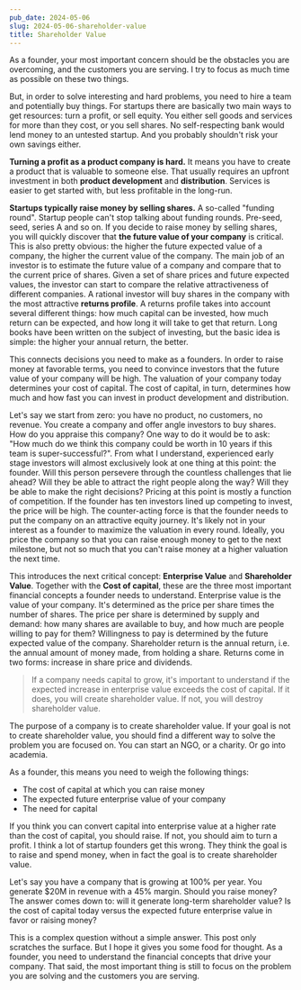 ```yaml
---
pub_date: 2024-05-06
slug: 2024-05-06-shareholder-value
title: Shareholder Value
---
```


As a founder, your most important concern should be the obstacles you are overcoming, and the customers you are
serving. I try to focus as much time as possible on these two things.

But, in order to solve interesting and hard problems, you need to hire a team and potentially buy things. For startups
there are basically two main ways to get resources: turn a profit, or sell equity. You either sell goods and
services for more than they cost, or you sell shares. No self-respecting bank would lend money to an untested
startup. And you probably shouldn't risk your own savings either.

**Turning a profit as a product company is hard.** It means you have to create a product that is valuable to someone
else. That usually requires an upfront investment in both **product development** and **distribution**. Services is
easier to get started with, but less profitable in the long-run.

**Startups typically raise money by selling shares.** A so-called "funding round". Startup people can't stop talking
about funding rounds. Pre-seed, seed, series A and so on. If you decide to raise money by selling shares, you will
quickly discover that **the future value of your company** is critical. This is also pretty obvious: the higher the
future expected value of a company, the higher the current value of the company. The main job of an investor is to
estimate the future value of a company and compare that to the current price of shares. Given a set of share prices and
future expected values, the investor can start to compare the relative attractiveness of different companies. A rational
investor will buy shares in the company with the most attractive **returns profile**. A returns profile takes into
account several different things: how much capital can be invested, how much return can be expected, and how long it
will take to get that return. Long books have been written on the subject of investing, but the basic idea is simple:
the higher your annual return, the better.

This connects decisions you need to make as a founders. In order to raise money at favorable terms, you need to
convince investors that the future value of your company will be high. The valuation of your company today determines
your cost of capital. The cost of capital, in turn, determines how much and how fast you can invest in product
development and distribution.

Let's say we start from zero: you have no product, no customers, no revenue. You create a company
and offer angle investors to buy shares. How do you appraise this company? One way to do it would be to ask: "How much
do we think this company could be worth in 10 years if this team is super-successful?". From what I understand,
experienced early stage investors will almost exclusively look at one thing at this point: the founder. Will this
person persevere through the countless challenges that lie ahead? Will they be able to attract the right people
along the way? Will they be able to make the right decisions? Pricing at this point is mostly a function of
competition. If the founder has ten investors lined up competing to invest, the price will be high. The
counter-acting force is that the founder needs to put the company on an attractive equity journey. It's likely not
in your interest as a founder to maximize the valuation in every round. Ideally, you price the company so that you
can raise enough money to get to the next milestone, but not so much that you can't raise money at a higher
valuation the next time.

This introduces the next critical concept: **Enterprise Value** and **Shareholder Value**. Together with the **Cost of
capital**, these are the three most important financial concepts a founder needs to understand. Enterprise value is
the value of your company. It's determined as the price per share times the number of shares. The price per share is
determined by supply and demand: how many shares are available to buy, and how much are people willing to pay for
them? Willingness to pay is determined by the future expected value of the company. Shareholder return is the annual
return, i.e. the annual amount of money made, from holding a share. Returns come in two forms: increase in share
price and dividends.

> If a company needs capital to grow, it's important to understand if the expected increase in
> enterprise value exceeds the cost of capital. If it does, you will create shareholder value. If not, you will
> destroy shareholder value.

The purpose of a company is to create shareholder value. If your goal is not to create shareholder value, you should 
find a different way to solve the problem you are focused on. You can start an NGO, or a charity. Or go into academia.

As a founder, this means you need to weigh the following things:

- The cost of capital at which you can raise money
- The expected future enterprise value of your company
- The need for capital

If you think you can convert capital into enterprise value at a higher rate than the cost of capital, you should 
raise. If not, you should aim to turn a profit. I think a lot of startup founders get this wrong. They think the 
goal is to raise and spend money, when in fact the goal is to create shareholder value.

Let's say you have a company that is growing at 100% per year. You generate $20M in revenue with a 45% margin. 
Should you raise money? The answer comes down to: will it generate long-term shareholder value? Is the cost of 
capital today versus the expected future enterprise value in favor or raising money?

This is a complex question without a simple answer. This post only scratches the surface. But I hope it gives you 
some food for thought. As a founder, you need to understand the financial concepts that drive your company. That 
said, the most important thing is still to focus on the problem you are solving and the customers you are serving.